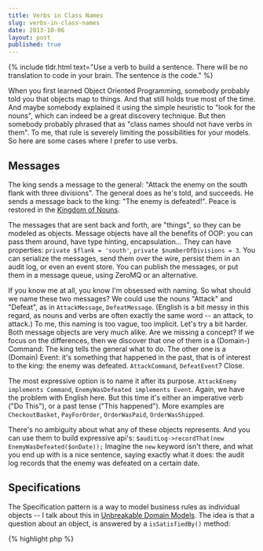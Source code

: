 ```yaml
---
title: Verbs in Class Names
slug: verbs-in-class-names
date: 2013-10-06
layout: post
published: true
---
```


{% include tldr.html text="Use a verb to build a sentence. There will be no translation to code in your brain. The sentence _is_ the code." %}


When you first learned Object Oriented Programming, somebody probably told you that objects map to things. And that still holds true
most of the time. And maybe somebody explained it using the simple heuristic to "look for the nouns", which can indeed be a great
discovery technique. But then somebody probably phrased that as "class names should not have verbs in them". To me,
that rule is severely limiting the possibilities for your models. So here are some cases where I prefer to use verbs.



## Messages

The king sends a message to the general: "Attack the enemy on the south flank with three divisions". The general does as
 he's told, and succeeds. He sends a message back to the king: "The enemy is defeated!". Peace is restored in the
 [Kingdom of Nouns](http://steve-yegge.blogspot.co.uk/2006/03/execution-in-kingdom-of-nouns.html).

The messages that are sent back and forth, are "things", so they can be modeled as objects. Message objects have all the benefits
of OOP: you can pass them around, have type hinting, encapsulation... They can have properties: `private $flank = 'south'`,
`private $numberOfDivisions = 3`. You can serialize the messages, send them over the wire,
persist them in an audit log, or even an event store. You can publish the messages, or put them in a message queue, using
ZeroMQ or an alternative.

If you know me at all, you know I'm obsessed with naming. So what should we name these two messages? We could use the
nouns "Attack" and "Defeat", as in `AttackMessage`, `DefeatMessage`. (English is a bit messy in this regard, as nouns and
verbs are often exactly the same word -- an attack, to attack.) To me, this naming is too vague, too implicit. Let's try
a bit harder. Both message objects are very much alike. Are we missing a concept? If we focus on the differences, then we
discover that one of them is a (Domain-) Command: The king tells the general what to do. The other one is a (Domain) Event: it's something
that happened in the past, that is of interest to the king: the enemy was defeated. `AttackCommand`, `DefeatEvent`? Close.

The most expressive option is to name it after its purpose. `AttackEnemy implements Command`, `EnemyWasDefeated implements Event`.
Again, we have the problem with English here. But this time it's either an imperative verb ("Do This"), or a past tense ("This happened").
More examples are `CheckoutBasket`, `PayForOrder`, `OrderWasPaid`, `OrderWasShipped`.

There's no ambiguity about what any of these objects represents. And you can use them to build expressive api's:
`$auditLog->recordThat(new EnemyWasDefeated($onDate));` Imagine the `new` keyword isn't there, and what you end up with is a nice
sentence, saying exactly what it does: the audit log records that the enemy was defeated on a certain date.


## Specifications

The Specification pattern is a way to model business rules as individual objects -- I talk about this in
[Unbreakable Domain Models](/2013/06/unbreakable-domain-models/). The idea is that a question about an object, is answered by a
`isSatisfiedBy()` method:


{% highlight php %}
<?php
class CustomerIsPremium implements CustomerSpecification {
    public function __construct($someCollaborator) { /* ... */ }

    /** @return bool */
    public function isSatisfiedBy(Customer $customer) {
        // figure out if the customer is indeed premium and return true or false.
    }
}
{% endhighlight %}

Other examples are `OrderIsReadyForShipment`, `BankAccountIsWithinCreditLimit`, ...
Again, having the verb in there makes it much more natural. They are small, composable objects, and you can build sentences from them.


## Exceptions

Exceptions can be similar to events, as they describe something that has happened in your system, with the nuance that it is
an undesirable event, a warning that some operation was inconsistent with, for example, business rules that are in effect. For
application- or infrastructure-level exceptions, I don't really bother much: `DbException` or `FSException` are fine, the
message string will usually tell you more, and it's all very technical anyway. But for domain model exceptions, I want it,
 once more, in the language of the business: `OrderShipmentHasFailed`, `BackAccountWasOverdrawn`. I don't generalize them
 either: I have an individual exception class for each specific occasion.


## Interfaces

Interfaces are not classes, but close enough for inclusion. I go on about them in [Sensible Interfaces](/2013/09/sensible-interfaces/),
but let's hammer it some more.

{% highlight php %}
<?php
class FireEmployee implements DomainCommand, HasPermissions {
   public function getPermissions() {
       return ['ROLE_CEO', 'ROLE_HR_MANAGER'];
   }
}
{% endhighlight %}

I feel like I'm ranting here, but once, again, it's a sentence in natural language. You can talk to another developer and
say "This domain command has permissions". There is no additional translation in your brain that converts that sentence to
 code such as `implements Permissionable`.

The sentence _is_ the code.

If you have more types of classes where you use verbs, let me know!

### Read more

- [Sensible Interfaces](/2013/09/sensible-interfaces/)
- [Execution in the Kingdom of Nouns](http://steve-yegge.blogspot.co.uk/2006/03/execution-in-kingdom-of-nouns.html)
- [Unbreakable Domain Models](/2013/06/unbreakable-domain-models/)
- [Class names with verbs enforce the Single Responsibility Principle](http://schneide.wordpress.com/2012/10/01/class-names-with-verbs-enforce-the-single-responsibility-principle-srp/)

